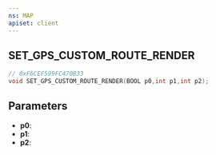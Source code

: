 ```yaml
---
ns: MAP
apiset: client
---
```

## SET_GPS_CUSTOM_ROUTE_RENDER

```c
// 0xF6CEF599FC470B33
void SET_GPS_CUSTOM_ROUTE_RENDER(BOOL p0,int p1,int p2);
```


## Parameters
* **p0**:
* **p1**:
* **p2**: